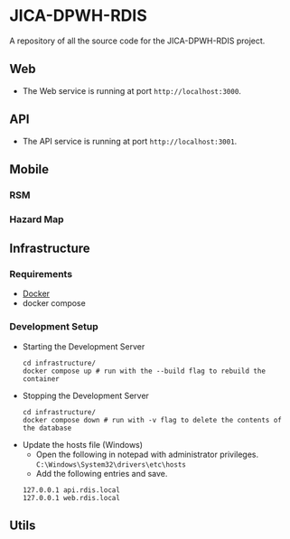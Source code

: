 # JICA-DPWH-RDIS
A repository of all the source code for the JICA-DPWH-RDIS project.

## Web
- The Web service is running at port `http://localhost:3000`.
## API
- The API service is running at port `http://localhost:3001`.
## Mobile
### RSM
### Hazard Map
## Infrastructure
### Requirements
- [Docker](https://docs.docker.com/get-docker/)
- docker compose

### Development Setup
- Starting the Development Server
    ```
    cd infrastructure/
    docker compose up # run with the --build flag to rebuild the container
    ```
- Stopping the Development Server
    ```
    cd infrastructure/
    docker compose down # run with -v flag to delete the contents of the database
    ```
- Update the hosts file (Windows)
   - Open the following in notepad with administrator privileges. `C:\Windows\System32\drivers\etc\hosts`
   -  Add the following entries and save.
    ```
    127.0.0.1 api.rdis.local
    127.0.0.1 web.rdis.local
    ```
  
## Utils